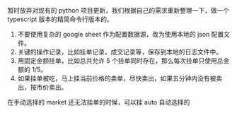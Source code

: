 暂时放弃对现有的 python 项目更新，我们根据自己的需求重新整理一下，做一个 typescript 版本的精简命令行版本的。
1. 不要使用复杂的 google sheet 作为配置数据源，改为使用本地的 json 配置文件。
2. 关键的操作记录，比如挂单记录，成交记录等，保存到本地的日志文件中。
3. 用固定金额挂单，比如总共允许 5 个挂单同时存在，那么每次挂单只使用总金额的 1/5。
4. 如果挂单被吃，马上挂当前价格的卖单，尽快卖出，如果五分钟内没有被卖出，按市价卖出。

在手动选择的 market 还无法挂单的时候，可以挂 auto 自动选择的